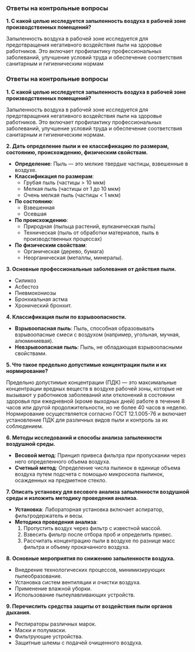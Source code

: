 ### Ответы на контрольные вопросы

**1. С какой целью исследуется запыленность воздуха в рабочей зоне производственных помещений?**

Запыленность воздуха в рабочей зоне исследуется для предотвращения негативного воздействия пыли на здоровье работников. Это включает профилактику профессиональных заболеваний, улучшение условий труда и обеспечение соответствия санитарным и гигиеническим нормам

### Ответы на контрольные вопросы

**1. С какой целью исследуется запыленность воздуха в рабочей зоне производственных помещений?**

Запыленность воздуха в рабочей зоне исследуется для предотвращения негативного воздействия пыли на здоровье работников. Это включает профилактику профессиональных заболеваний, улучшение условий труда и обеспечение соответствия санитарным и гигиеническим нормам.

**2. Дать определение пыли и ее классификацию по размерам, состоянию, происхождению, физическим свойствам.**

- **Определение**: Пыль — это мелкие твердые частицы, взвешенные в воздухе.
- **Классификация по размерам**:
  - Грубая пыль (частицы > 10 мкм)
  - Мелкая пыль (частицы от 1 до 10 мкм)
  - Очень мелкая пыль (частицы < 1 мкм)
- **По состоянию**:
  - Взвешенная
  - Осевшая
- **По происхождению**:
  - Природная (пыльца растений, вулканическая пыль)
  - Техническая (пыль от обработки материалов, пыль в производственных процессах)
- **По физическим свойствам**:
  - Органическая (дерево, бумага)
  - Неорганическая (металлы, минералы).

**3. Основные профессиональные заболевания от действия пыли.**

- Силикоз
- Асбестоз
- Пневмокониозы
- Бронхиальная астма
- Хронический бронхит.

**4. Классификация пыли по взрывоопасности.**

- **Взрывоопасная пыль**: Пыль, способная образовывать взрывоопасные смеси с воздухом (например, угольная, мучная, алюминиевая).
- **Невзрывоопасная пыль**: Пыль, не обладающая взрывоопасными свойствами.

**5. Что такое предельно допустимые концентрации пыли и их нормирование?**

Предельно допустимые концентрации (ПДК) — это максимальные концентрации вредных веществ в воздухе рабочей зоны, которые не вызывают у работников заболеваний или отклонений в состоянии здоровья при ежедневной (кроме выходных дней) работе в течение 8 часов или другой продолжительности, но не более 40 часов в неделю. Нормирование осуществляется согласно ГОСТ 12.1.005-76 и включает установление ПДК для различных видов пыли и контроль за их соблюдением.

**6. Методы исследований и способы анализа запыленности воздушной среды.**

- **Весовой метод**: Принцип привеса фильтра при пропускании через него определенного объема воздуха.
- **Счетный метод**: Определение числа пылинок в единице объема воздуха путем подсчета с помощью микроскопа пылинок, осажденных на предметное стекло.

**7. Описать установку для весового анализа запыленности воздушной среды и изложить методику проведения анализа.**

- **Установка**: Лабораторная установка включает аспиратор, фильтродержатель и весы.
- **Методика проведения анализа**:
  1. Пропустить воздух через фильтр с известной массой.
  2. Взвесить фильтр после отбора проб и определить привес.
  3. Рассчитать концентрацию пыли в воздухе по разнице масс фильтра и объему прокачанного воздуха.

**8. Основные мероприятия по снижению запыленности воздуха.**

- Внедрение технологических процессов, минимизирующих пылеобразование.
- Установка систем вентиляции и очистки воздуха.
- Применение влажной уборки.
- Использование пылеулавливающих устройств.

**9. Перечислить средства защиты от воздействия пыли органов дыхания.**

- Респираторы различных марок.
- Маски и полумаски.
- Фильтрующие устройства.
- Защитные шлемы с подачей очищенного воздуха.
